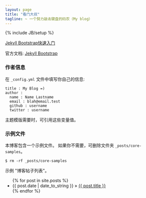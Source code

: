 ```yaml
---
layout: page
title: "看门大叔"
tagline: ~ 一个努力敲击键盘的码农（My blog）
---
```

{% include JB/setup %}

[Jekyll Bootstrap快速入门](http://jekyllbootstrap.com/usage/jekyll-quick-start.html)

官方文档: [Jekyll Bootstrap](http://jekyllbootstrap.com)

### 作者信息

在 `_config.yml` 文件中填写你自己的信息:
    
    title : My Blog =)   
    author :
      name : Name Lastname
      email : blah@email.test
      github : username
      twitter : username

主题模版需要时，可引用这些变量值。
    
### 示例文件

本博客包含一个示例文件。
如果你不需要，可删除文件夹 `_posts/core-samples`。

    $ rm -rf _posts/core-samples

示例 "博客帖子列表"。

<ul class="posts">
  {% for post in site.posts %}
    <li><span>{{ post.date | date_to_string }}</span> &raquo; <a href="{{ BASE_PATH }}{{ post.url }}">{{ post.title }}</a></li>
  {% endfor %}
</ul>
